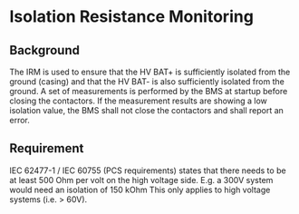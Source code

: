 # Isolation Resistance Monitoring

## Background
The IRM is used to ensure that the HV BAT+ is sufficiently isolated from the ground (casing) and that the HV BAT- is also sufficiently isolated from the ground.
A set of measurements is performed by the BMS at startup before closing the contactors.
If the measurement results are showing a low isolation value, the BMS shall not close the contactors and shall report an error.

## Requirement
IEC 62477-1 / IEC 60755 (PCS requirements) states that there needs to be at least 500 Ohm per volt on the high voltage side. E.g. a 300V system would need an isolation of 150 kOhm
This only applies to high voltage systems (i.e. > 60V).
